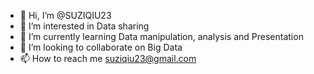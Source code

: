 - 👋 Hi, I’m @SUZIQIU23
- 👀 I’m interested in Data sharing
- 🌱 I’m currently learning Data manipulation, analysis and Presentation 
- 💞️ I’m looking to collaborate on Big Data
- 📫 How to reach me suziqiu23@gmail.com

<!---
SUZIQIU23/SUZIQIU23 is a ✨ special ✨ repository because its `README.md` (this file) appears on your GitHub profile.
You can click the Preview link to take a look at your changes.
--->
